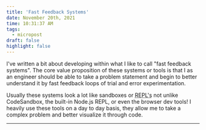 ```yaml
---
title: 'Fast Feedback Systems'
date: November 20th, 2021
time: 10:31:37 AM
tags:
  - micropost
draft: false
highlight: false
---
```


I've <Link to="/posts/2021/february/useConsole">written a bit about</Link>
developing within what I like to call "fast feedback systems". The core value
proposition of these systems or tools is that I as an engineer should be able to
take a problem statement and begin to better understand it by fast feedback
loops of trial and error experimentation.

<!-- prettier-ignore -->
Usually these systems look a lot like sandboxes or <abbr title="Read Evaluate Print Loops">REPL's</abbr> not unlike CodeSandbox,
the built-in Node.js REPL, or even the browser dev tools! I heavily use these tools on a day to day basis, they allow me to take a complex
problem and better visualize it through code.

<Spacer />

---

<Spacer />
